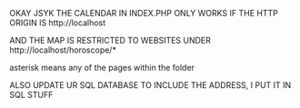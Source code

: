 OKAY JSYK THE CALENDAR IN INDEX.PHP ONLY WORKS IF THE HTTP ORIGIN IS http://localhost

AND THE MAP IS RESTRICTED TO WEBSITES UNDER http://localhost/horoscope/*

asterisk means any of the pages within the folder

ALSO UPDATE UR SQL DATABASE TO INCLUDE THE ADDRESS, I PUT IT IN SQL STUFF

